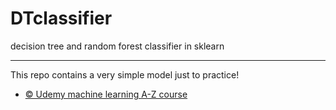 # DTclassifier
decision tree and random forest classifier in sklearn

-----------------------------------------------------------------------------------------------
This repo contains a very simple model just to practice!
* [© Udemy machine learning A-Z course](https://www.udemy.com/course/machinelearning/) 
